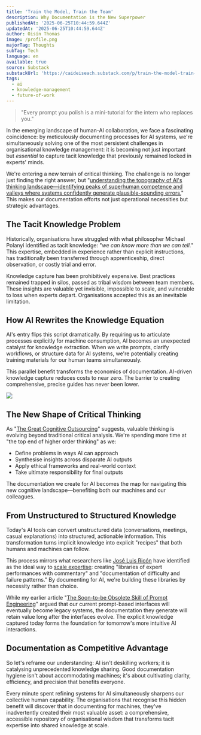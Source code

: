 ```yaml
---
title: 'Train the Model, Train the Team'
description: Why Documentation is the New Superpower
publishedAt: '2025-06-25T10:44:59.644Z'
updatedAt: '2025-06-25T10:44:59.644Z'
author: Oisín Thomas
image: /profile.png
majorTag: Thoughts
subTag: Tech
language: en
available: true
source: Substack
substackUrl: 'https://caideiseach.substack.com/p/train-the-model-train-the-team'
tags:
  - ai
  - knowledge-management
  - future-of-work
---
```


> "Every prompt you polish is a mini-tutorial for the intern who replaces you."

In the emerging landscape of human-AI collaboration, we face a fascinating coincidence: by meticulously documenting processes for AI systems, we're simultaneously solving one of the most persistent challenges in organisational knowledge management: it is becoming not just important but _essential_ to capture tacit knowledge that previously remained locked in experts' minds.

We're entering a new terrain of critical thinking. The challenge is no longer just finding the right answer, but "[understanding the topography of AI's thinking landscape—identifying peaks of superhuman competence and valleys where systems confidently generate plausible-sounding errors.](https://open.substack.com/pub/caideiseach/p/the-great-cognitive-outsourcing?r=3v9fhz&utm_campaign=post&utm_medium=web&showWelcomeOnShare=true)" This makes our documentation efforts not just operational necessities but strategic advantages.


The Tacit Knowledge Problem
---------------------------

Historically, organisations have struggled with what philosopher Michael Polanyi identified as tacit knowledge: "_we can know more than we can tell._" This expertise, embedded in experience rather than explicit instructions, has traditionally been transferred through apprenticeship, direct observation, or costly trial and error.

Knowledge capture has been prohibitively expensive. Best practices remained trapped in silos, passed as tribal wisdom between team members. These insights are valuable yet invisible, impossible to scale, and vulnerable to loss when experts depart. Organisations accepted this as an inevitable limitation.

How AI Rewrites the Knowledge Equation
--------------------------------------

AI's entry flips this script dramatically. By requiring us to articulate processes explicitly for machine consumption, AI becomes an unexpected catalyst for knowledge extraction. When we write prompts, clarify workflows, or structure data for AI systems, we're potentially creating training materials for our human teams simultaneously.

This parallel benefit transforms the economics of documentation. AI-driven knowledge capture reduces costs to near zero. The barrier to creating comprehensive, precise guides has never been lower.

![](https://substack-post-media.s3.amazonaws.com/public/images/34acc707-f39e-416b-9432-d5026909bc7a_1005x773.png)


The New Shape of Critical Thinking
----------------------------------

As "[The Great Cognitive Outsourcing](https://open.substack.com/pub/caideiseach/p/the-great-cognitive-outsourcing?r=3v9fhz&utm_campaign=post&utm_medium=web&showWelcomeOnShare=true)" suggests, valuable thinking is evolving beyond traditional critical analysis. We're spending more time at "the top end of higher order thinking" as we:

* Define problems in ways AI can approach
* Synthesise insights across disparate AI outputs
* Apply ethical frameworks and real-world context
* Take ultimate responsibility for final outputs

The documentation we create for AI becomes the map for navigating this new cognitive landscape—benefiting both our machines and our colleagues.

From Unstructured to Structured Knowledge
-----------------------------------------

Today's AI tools can convert unstructured data (conversations, meetings, casual explanations) into structured, actionable information. This transformation turns implicit knowledge into explicit "recipes" that both humans and machines can follow.

This process mirrors what researchers like [José Luis Ricón](https://ricon.xyz/) have identified as the ideal way to [scale expertise](https://nintil.com/scaling-tacit-knowledge/): creating "libraries of expert performances with commentary" and "documentation of difficulty and failure patterns." By documenting for AI, we're building these libraries by necessity rather than choice.

While my earlier article "[The Soon-to-be Obsolete Skill of Prompt Engineering](https://open.substack.com/pub/caideiseach/p/the-soon-to-be-obsolete-skill-of?r=3v9fhz&utm_campaign=post&utm_medium=web&showWelcomeOnShare=true)" argued that our current prompt-based interfaces will eventually become legacy systems, the documentation they generate will retain value long after the interfaces evolve. The explicit knowledge captured today forms the foundation for tomorrow's more intuitive AI interactions.

Documentation as Competitive Advantage
--------------------------------------

So let's reframe our understanding: AI isn't deskilling workers; it is catalysing unprecedented knowledge sharing. Good documentation hygiene isn't about accommodating machines; it's about cultivating clarity, efficiency, and precision that benefits everyone.

Every minute spent refining systems for AI simultaneously sharpens our collective human capability. The organisations that recognise this hidden benefit will discover that in documenting for machines, they've inadvertently created their most valuable asset: a comprehensive, accessible repository of organisational wisdom that transforms tacit expertise into shared knowledge at scale.
